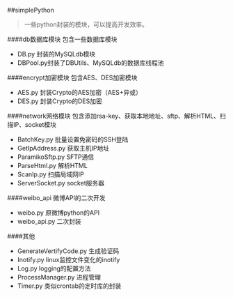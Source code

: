 ##simplePython

>一些python封装的模块，可以提高开发效率。

####db数据库模块
包含一些数据库模块

* DB.py 封装的MySQLdb模块
* DBPool.py封装了DBUtils、MySQLdb的数据库线程池

####encrypt加密模块
包含AES、DES加密模块

* AES.py 封装Crypto的AES加密（AES+异或）
* DES.py 封装Crypto的DES加密

####network网络模块
包含添加rsa-key、获取本地地址、sftp、解析HTML、扫描IP、socket模块

* BatchKey.py 批量设置免密码的SSH登陆
* GetIpAddress.py 获取主机IP地址
* ParamikoSftp.py SFTP通信
* ParseHtml.py 解析HTML
* ScanIp.py 扫描局域网IP
* ServerSocket.py socket服务器

####weibo_api
微博API的二次开发

* weibo.py 原微博python的API
* weibo_api.py 二次封装

####其他

* GenerateVertifyCode.py 生成验证码
* Inotify.py linux监控文件变化的inotify
* Log.py logging的配置方法
* ProcessManager.py 进程管理
* Timer.py 类似crontab的定时库的封装
